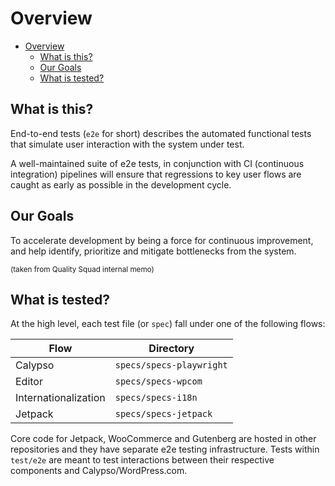 # Overview

<!-- TOC -->

- [Overview](#overview)
    - [What is this?](#what-is-this)
    - [Our Goals](#our-goals)
    - [What is tested?](#what-is-tested)

<!-- /TOC -->

## What is this?

End-to-end tests (`e2e` for short) describes the automated functional tests that simulate user interaction with the system under test.

A well-maintained suite of e2e tests, in conjunction with CI (continuous integration) pipelines will ensure that regressions to key user flows are caught as early as possible in the development cycle.

## Our Goals

To accelerate development by being a force for continuous improvement, and help identify, prioritize and mitigate bottlenecks from the system.

<sup>(taken from Quality Squad internal memo)</sup>

## What is tested?

At the high level, each test file (or `spec`) fall under one of the following flows:

| Flow                 | Directory                |
| -------------------- | ------------------------ |
| Calypso              | `specs/specs-playwright` |
| Editor               | `specs/specs-wpcom`      |
| Internationalization | `specs/specs-i18n`       |
| Jetpack              | `specs/specs-jetpack`    |

Core code for Jetpack, WooCommerce and Gutenberg are hosted in other repositories and they have separate e2e testing infrastructure. Tests within `test/e2e` are meant to test interactions between their respective components and Calypso/WordPress.com.
